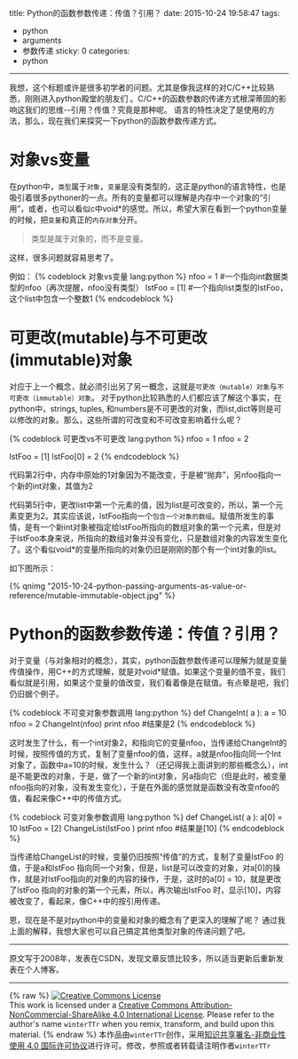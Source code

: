 title: Python的函数参数传递：传值？引用？
date: 2015-10-24 19:58:47
tags:
  - python
  - arguments
  - 参数传递
sticky: 0
categories:
  - python
---


我想，这个标题或许是很多初学者的问题。尤其是像我这样的对C/C++比较熟悉，刚刚进入python殿堂的朋友们
。C/C++的函数参数的传递方式根深蒂固的影响这我们的思维--引用？传值？究竟是那种呢。
语言的特性决定了是使用的方法，那么，现在我们来探究一下python的函数参数传递方式。

<!--more-->

# 对象vs变量

在python中，`类型`属于`对象`，`变量`是没有类型的，这正是python的语言特性，也是吸引着很多pythoner的一点。所有的变量都可以理解是内存中一个对象的“引用”，或者，也可以看似c中void*的感觉。所以，希望大家在看到一个python变量的时候，把`变量`和真正的`内存对象`分开。

> 类型是属于对象的，而不是变量。

这样，很多问题就容易思考了。

例如：
{% codeblock 对象vs变量 lang:python %}
nfoo = 1   #一个指向int数据类型的nfoo（再次提醒，nfoo没有类型）
lstFoo = [1]   #一个指向list类型的lstFoo，这个list中包含一个整数1
{% endcodeblock %}


# 可更改(mutable)与不可更改(immutable)对象

对应于上一个概念，就必须引出另了另一概念，这就是`可更改（mutable）对象`与`不可更改（immutable）对象`。
对于python比较熟悉的人们都应该了解这个事实，在python中，strings, tuples, 和numbers是不可更改的对象，而list,dict等则是可以修改的对象。那么，这些所谓的可改变和不可改变影响着什么呢？

{% codeblock 可更改vs不可更改 lang:python %}
nfoo = 1
nfoo = 2

lstFoo = [1]
lstFoo[0] = 2
{% endcodeblock %}

代码第2行中，内存中原始的1对象因为不能改变，于是被“抛弃”，另nfoo指向一个新的int对象，其值为2

代码第5行中，更改list中第一个元素的值，因为list是可改变的，所以，第一个元素变更为2。其实应该说，lstFoo指向一个`包含一个对象的数组`。赋值所发生的事情，是有一个新int对象被指定给lstFoo所指向的数组对象的第一个元素，但是对于lstFoo本身来说，所指向的数组对象并没有变化，只是数组对象的内容发生变化了。这个看似void*的变量所指向的对象仍旧是刚刚的那个有一个int对象的list。

如下图所示：

{% qnimg "2015-10-24-python-passing-arguments-as-value-or-reference/mutable-immutable-object.jpg" %}


# Python的函数参数传递：传值？引用？
对于变量（与对象相对的概念），其实，python函数参数传递可以理解为就是变量传值操作，用C++的方式理解，就是对void*赋值。如果这个变量的值不变，我们看似就是引用，如果这个变量的值改变，我们看着像是在赋值。有点晕是吧，我们仍旧据个例子。


{% codeblock 不可变对象参数调用 lang:python %}
def ChangeInt( a ):
    a = 10
nfoo = 2 
ChangeInt(nfoo)
print nfoo #结果是2
{% endcodeblock %}

这时发生了什么，有一个int对象2，和指向它的变量nfoo，当传递给ChangeInt的时候，按照传值的方式，复制了变量nfoo的值，这样，a就是nfoo指向同一个Int对象了，函数中a=10的时候，发生什么？（还记得我上面讲到的那些概念么），int是不能更改的对象，于是，做了一个新的int对象，另a指向它（但是此时，被变量nfoo指向的对象，没有发生变化），于是在外面的感觉就是函数没有改变nfoo的值，看起来像C++中的传值方式。


{% codeblock 可变对象参数调用 lang:python %}
def ChangeList( a ):
    a[0] = 10
lstFoo = [2]
ChangeList(lstFoo )
print nfoo #结果是[10]
{% endcodeblock %}

当传递给ChangeList的时候，变量仍旧按照“传值”的方式，复制了变量lstFoo 的值，于是a和lstFoo 指向同一个对象，但是，list是可以改变的对象，对a[0]的操作，就是对lstFoo指向的对象的内容的操作，于是，这时的a[0] = 10，就是更改了lstFoo 指向的对象的第一个元素，所以，再次输出lstFoo 时，显示[10]，内容被改变了，看起来，像C++中的按引用传递。

恩，现在是不是对python中的变量和对象的概念有了更深入的理解了呢？
通过我上面的解释，我想大家也可以自己搞定其他类型对象的传递问题了吧。

---

原文写于2008年，发表在CSDN，发现文章反馈比较多，所以适当更新后重新发表在个人博客。

---

{% raw %}
<a rel="license" href="http://creativecommons.org/licenses/by-nc-sa/4.0/"><img alt="Creative Commons License" style="border-width:0" src="https://i.creativecommons.org/l/by-nc-sa/4.0/88x31.png" /></a><br />This work is licensed under a <a rel="license" href="http://creativecommons.org/licenses/by-nc-sa/4.0/">Creative Commons Attribution-NonCommercial-ShareAlike 4.0 International License</a>.
Please refer to the author's name `winterTTr` when you remix, transform, and build upon this material. 
{% endraw %}
本作品由`winterTTr`创作，采用[知识共享署名-非商业性使用 4.0 国际许可协议](http://creativecommons.org/licenses/by-nc-sa/4.0/)进行许可。修改，参照或者转载请注明作者`winterTTr`
